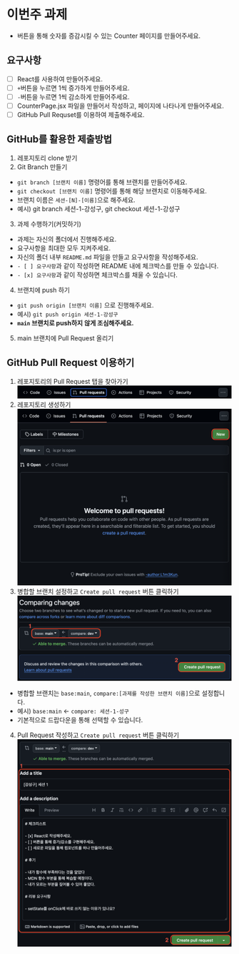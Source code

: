 # 이번주 과제

- 버튼을 통해 숫자를 증감시킬 수 있는 Counter 페이지를 만들어주세요.

## 요구사항

- [ ] React를 사용하여 만들어주세요.
- [ ] `+`버튼을 누르면 1씩 증가하게 만들어주세요.
- [ ] `-`버튼을 누르면 1씩 감소하게 만들어주세요.
- [ ] CounterPage.jsx 파일을 만들어서 작성하고, 페이지에 나타나게 만들어주세요.
- [ ] GitHub Pull Requset를 이용하여 제출해주세요.

## GitHub를 활용한 제출방법

1. 레포지토리 clone 받기
2. Git Branch 만들기

- `git branch [브랜치 이름]` 명령어를 통해 브랜치를 만들어주세요.
- `git checkout [브랜치 이름]` 명령어를 통해 해당 브랜치로 이동해주세요.
- 브랜치 이름은 `세션-[N]-[이름]`으로 해주세요.
- 예시) git branch 세션-1-강성구, git checkout 세션-1-강성구

3. 과제 수행하기(커밋하기)

- 과제는 자신의 폴더에서 진행해주세요.
- 요구사항을 최대한 모두 지켜주세요.
- 자신의 폴더 내부 `README.md` 파일을 만들고 요구사항을 작성해주세요.
- `- [ ] 요구사항`과 같이 작성하면 README 내에 체크박스를 만들 수 있습니다.
- `- [x] 요구사항`과 같이 작성하면 체크박스를 채울 수 있습니다.

4. 브랜치에 push 하기

- `git push origin [브랜치 이름]` 으로 진행해주세요.
- 예시) `git push origin 세션-1-강성구`
- **`main` 브랜치로 push하지 않게 조심해주세요.**

5. main 브랜치에 Pull Request 올리기

## GitHub Pull Request 이용하기

1. 레포지토리의 Pull Request 탭을 찾아가기
   ![pull requset 탭 찾기](./README_Source/img/pull_request_tab.png)
2. 레포지토리 생성하기
   ![pull request 생성](./README_Source/img/pull_request_create.png)
3. 병합할 브랜치 설정하고 `Create pull request` 버튼 클릭하기
   ![브랜치 설정](./README_Source/img/pull_request_create_settings.png)

- 병합할 브랜치는 `base:main`, `compare:[과제를 작성한 브랜치 이름]`으로 설정합니다.
- 예시) `base:main` <- `compare: 세션-1-성구`
- 기본적으로 드랍다운을 통해 선택할 수 있습니다.

4. Pull Request 작성하고 `Create pull request` 버튼 클릭하기
   ![pull request 작성 및 등록](./README_Source/img/pull_request_write.png)
